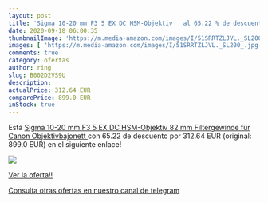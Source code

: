 ```yaml
---
layout: post
title: 'Sigma 10-20 mm F3 5 EX DC HSM-Objektiv   al 65.22 % de descuento'
date: 2020-09-18 06:00:35
thumbnailImage: 'https://m.media-amazon.com/images/I/51SRRTZLJVL._SL200_.jpg'
images: [ 'https://m.media-amazon.com/images/I/51SRRTZLJVL._SL200_.jpg' ]
comments: true
category: ofertas
author: ring
slug: B002D2VS9U
description:
actualPrice: 312.64 EUR
comparePrice: 899.0 EUR
inStock: true
---
```


Está [Sigma 10-20 mm F3 5 EX DC HSM-Objektiv  82 mm Filtergewinde  für Canon Objektivbajonett ](https://www.amazon.com/dp/B002D2VS9U/?tag=redken08-20) con 65.22 de descuento por 312.64 EUR (original: 899.0 EUR) en el siguiente enlace!

[![](https://m.media-amazon.com/images/I/51SRRTZLJVL._SL200_.jpg)](https://www.amazon.com/dp/B002D2VS9U/?tag=redken08-20)

[Ver la oferta!!](https://www.amazon.com/dp/B002D2VS9U/?tag=redken08-20)

[Consulta otras ofertas en nuestro canal de telegram](https://t.me/s/ofertas25)

